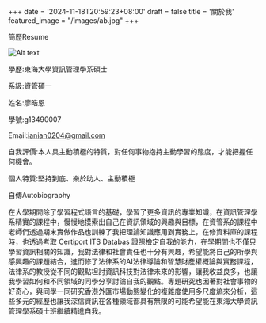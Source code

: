 +++
date = '2024-11-18T20:59:23+08:00'
draft = false
title = '關於我'
featured_image = "/images/ab.jpg"
+++

簡歷Resume 

![Alt text](/images/ab.jpg "ms")

學歷:東海大學資訊管理學系碩士

系級:資管碩一

姓名:廖晧恩

學號:g13490007

Email:ianian0204@gmail.com

自我評價:本人具主動積極的特質，對任何事物抱持主動學習的態度，才能把握任何機會。

個人特質:堅持到底、樂於助人、主動積極



自傳Autobiography

在大學期間除了學習程式語言的基礎，學習了更多資訊的專業知識，在資訊管理學系精實的課程中，慢慢地摸索出自己在資訊領域的興趣與目標，在資管系的課程中老師們透過期末實做作品也訓練了我把理論知識應用到實務上，在修資料庫的課程時，也透過考取 Certiport ITS Databas 證照檢定自我的能力，在學期間也不僅只學習資訊相關的知識，我對法律和社會責任也十分有興趣，希望能將自己的所學與感興趣的課題結合，進而修了法律系的AI法律導論和智慧財產權概論與實務課程，法律系的教授從不同的觀點坦討資訊科技對法律未來的影響，讓我收益良多，也讓我學習如何和不同領域的同學分享討論自我的觀點。專題研究也因著對社會事物的好奇心，與同學一同研究香港外匯市場動態變化的複雜度使用多尺度熵來分析，這些多元的經歷也讓我深信資訊在各種領域都具有無限的可能希望能在東海大學資訊管理學系碩士班繼續精進自我。



